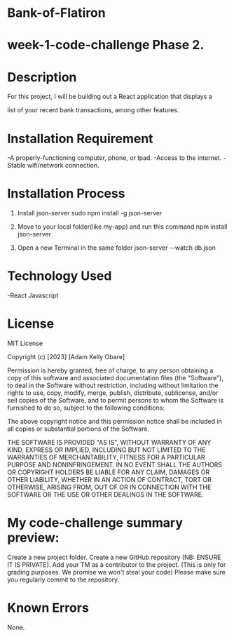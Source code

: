 # Bank-of-Flatiron
# week-1-code-challenge Phase 2.
# Description
For this project, I will be building out a React application that displays a

list of your recent bank transactions, among other features.



# Installation Requirement
-A properly-functioning computer, phone, or Ipad.
-Access to the internet.
-Stable wifi/network connection.

# Installation Process
1. Install json-server
sudo npm install -g json-server

2. Move to your local folder(like my-app) and run this command
npm install json-server

3. Open a new Terminal in the same folder
json-server --watch db.json

# Technology Used
-React Javascript

# License
MIT License

Copyright (c) [2023] [Adam Kelly Obare]

Permission is hereby granted, free of charge, to any person obtaining a copy
of this software and associated documentation files (the "Software"), to deal
in the Software without restriction, including without limitation the rights
to use, copy, modify, merge, publish, distribute, sublicense, and/or sell
copies of the Software, and to permit persons to whom the Software is
furnished to do so, subject to the following conditions:

The above copyright notice and this permission notice shall be included in all
copies or substantial portions of the Software.

THE SOFTWARE IS PROVIDED "AS IS", WITHOUT WARRANTY OF ANY KIND, EXPRESS OR
IMPLIED, INCLUDING BUT NOT LIMITED TO THE WARRANTIES OF MERCHANTABILITY,
FITNESS FOR A PARTICULAR PURPOSE AND NONINFRINGEMENT. IN NO EVENT SHALL THE
AUTHORS OR COPYRIGHT HOLDERS BE LIABLE FOR ANY CLAIM, DAMAGES OR OTHER
LIABILITY, WHETHER IN AN ACTION OF CONTRACT, TORT OR OTHERWISE, ARISING FROM,
OUT OF OR IN CONNECTION WITH THE SOFTWARE OR THE USE OR OTHER DEALINGS IN THE
SOFTWARE.

# My code-challenge summary preview:

Create a new project folder.
Create a new GitHub repository (NB: ENSURE IT IS PRIVATE).
Add your TM as a contributor to the project. (This is only for grading purposes. We promise we won't steal your code)
Please make sure you regularly commit to the repository.

# Known Errors
None.